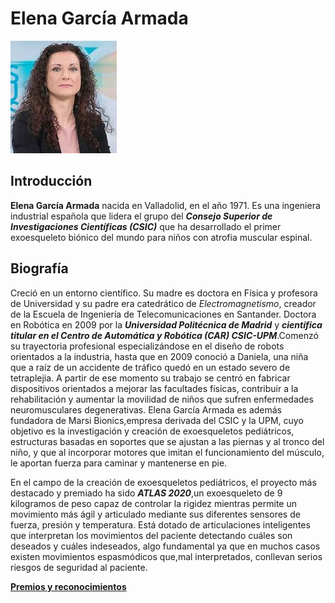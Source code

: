# Elena García Armada

![image](elenag.png)

## Introducción

**Elena García Armada** nacida en Valladolid, en el año 1971. Es una ingeniera industrial española que lidera el grupo del ***Consejo Superior de Investigaciones 
Científicas (CSIC)*** que ha desarrollado el primer exoesqueleto biónico del mundo para niños con atrofia muscular espinal.

## Biografía

Creció en un entorno científico. Su madre es doctora en Física y profesora de Universidad y su padre era catedrático de *Electromagnetismo*, creador de la Escuela de Ingeniería
de Telecomunicaciones en Santander. Doctora en Robótica en 2009 por la ***Universidad Politécnica de Madrid*** y ***científica titular en el Centro de Automática y 
Robótica (CAR) CSIC-UPM***.Comenzó su trayectoria profesional especializándose en el diseño de robots orientados a la industria, hasta que en 2009 conoció a Daniela,
una niña que a raíz de un accidente de tráfico quedó en un estado severo de tetraplejia. A partir de ese momento su trabajo se centró en fabricar dispositivos
orientados a mejorar las facultades físicas, contribuir a la rehabilitación y aumentar la movilidad de niños que sufren enfermedades neuromusculares degenerativas.
Elena García Armada es además fundadora de Marsi Bionics,empresa derivada del CSIC y la UPM, cuyo objetivo es la investigación y creación de exoesqueletos pediátricos,
estructuras basadas en soportes que se ajustan a las piernas y al tronco del niño, y que al incorporar motores que imitan el funcionamiento del músculo, 
le aportan fuerza para caminar y mantenerse en pie.

En el campo de la creación de exoesqueletos pediátricos, el proyecto más destacado y premiado ha sido ***ATLAS 2020***,un exoesqueleto de 9 kilogramos de peso capaz de controlar la rigidez mientras permite un movimiento más ágil y articulado mediante sus diferentes sensores de fuerza, presión y temperatura. Está dotado de articulaciones inteligentes que interpretan los movimientos del paciente detectando cuáles son deseados y cuáles indeseados, algo fundamental ya que en muchos casos existen movimientos espasmódicos que,mal interpretados, conllevan serios riesgos de seguridad al paciente.

[**Premios y reconocimientos**](modulo5/premioselena.md)
